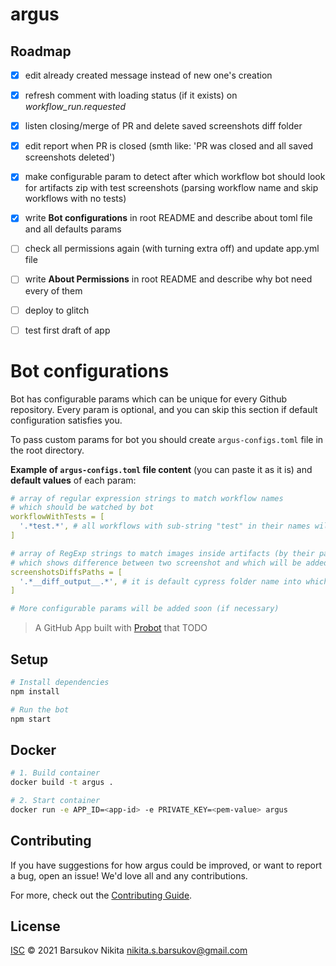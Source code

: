 # argus

## Roadmap
- [X] edit already created message instead of new one's creation
- [X] refresh comment with loading status (if it exists) on _workflow_run.requested_
- [X] listen closing/merge of PR and delete saved screenshots diff folder
- [X] edit report when PR is closed (smth like: 'PR was closed and all saved screenshots deleted')
- [X] make configurable param to detect
  after which workflow bot should look for artifacts zip with test screenshots
  (parsing workflow name and skip workflows with no tests)
- [X] write **Bot configurations** in root README and describe about toml file and all defaults params
- [ ] check all permissions again (with turning extra off) and update app.yml file
- [ ] write **About Permissions** in root README and describe why bot need every of them
- [ ] deploy to glitch
- [ ] test first draft of app


# Bot configurations
Bot has configurable params which can be unique for every Github repository.
Every param is optional, and you can skip this section if default configuration satisfies you.

To pass custom params for bot you should create `argus-configs.toml` file in the root directory.

**Example of `argus-configs.toml` file content** (you can paste it as it is) and **default values** of each param:
```yaml
# array of regular expression strings to match workflow names
# which should be watched by bot
workflowWithTests = [
  '.*test.*', # all workflows with sub-string "test" in their names will be watched by bot 
]

# array of RegExp strings to match images inside artifacts (by their path or file name)
# which shows difference between two screenshot and which will be added to bot report comment
screenshotsDiffsPaths = [
  '.*__diff_output__.*', # it is default cypress folder name into which snapshot diffs are put
]

# More configurable params will be added soon (if necessary)
```

> A GitHub App built with [Probot](https://github.com/probot/probot) that TODO

## Setup

```sh
# Install dependencies
npm install

# Run the bot
npm start
```

## Docker

```sh
# 1. Build container
docker build -t argus .

# 2. Start container
docker run -e APP_ID=<app-id> -e PRIVATE_KEY=<pem-value> argus
```

## Contributing

If you have suggestions for how argus could be improved, or want to report a bug, open an issue! We'd love all and any contributions.

For more, check out the [Contributing Guide](CONTRIBUTING.md).

## License

[ISC](LICENSE) © 2021 Barsukov Nikita <nikita.s.barsukov@gmail.com>
